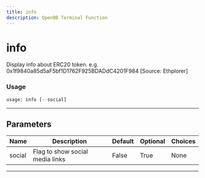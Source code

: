 ```yaml
---
title: info
description: OpenBB Terminal Function
---
```


# info

Display info about ERC20 token. e.g. 0x1f9840a85d5aF5bf1D1762F925BDADdC4201F984 [Source: Ethplorer]

### Usage

```python
usage: info [--social]
```

---

## Parameters

| Name | Description | Default | Optional | Choices |
| ---- | ----------- | ------- | -------- | ------- |
| social | Flag to show social media links | False | True | None |

---
